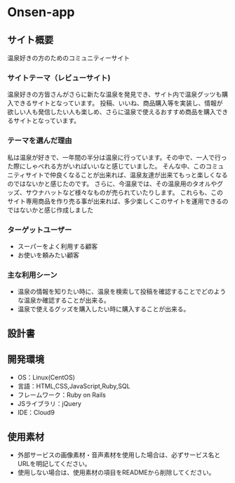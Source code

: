 # Onsen-app

## サイト概要

温泉好きの方のためのコミュニティーサイト

### サイトテーマ（レビューサイト)

温泉好きの方皆さんがさらに新たな温泉を発見でき、サイト内で温泉グッツも購入できるサイトとなっています。
投稿、いいね、商品購入等を実装し、情報が欲しい人も発信したい人も楽しめ、さらに温泉で使えるおすすめ商品を購入できるサイトとなっています。

### テーマを選んだ理由

私は温泉が好きで、一年間の半分は温泉に行っています。その中で、一人で行った際にしゃべれる方がいればいいなと感じていました。
そんな中、このコミュニティサイトで仲良くなることが出来れば、温泉友達が出来てもっと楽しくなるのではないかと感じたのです。
さらに、今温泉では、その温泉用のタオルやグッズ、サウナハットなど様々なものが売られていたりします。
これらも、このサイト専用商品を作り売る事が出来れば、多少楽しくこのサイトを運用できるのではないかと感じ作成しました

### ターゲットユーザー
* スーパーをよく利用する顧客
* お使いを頼みたい顧客

### 主な利用シーン

* 温泉の情報を知りたい時に、温泉を検索して投稿を確認することでどのような温泉か確認することが出来る。
* 温泉で使えるグッズを購入したい時に購入することが出来る。


## 設計書

## 開発環境
- OS：Linux(CentOS)
- 言語：HTML,CSS,JavaScript,Ruby,SQL
- フレームワーク：Ruby on Rails
- JSライブラリ：jQuery
- IDE：Cloud9

## 使用素材
- 外部サービスの画像素材・音声素材を使用した場合は、必ずサービス名とURLを明記してください。
- 使用しない場合は、使用素材の項目をREADMEから削除してください。
